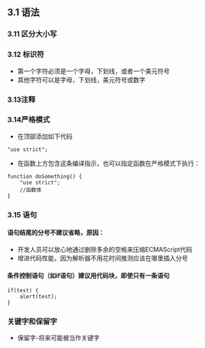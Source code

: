 ## 3.1 语法
### 3.11 区分大小写
### 3.12 标识符
- 第一个字符必须是一个字母，下划线，或者一个美元符号
- 其他字符可以是字母，下划线，美元符号或数字
### 3.13注释
### 3.14严格模式
- 在顶部添加如下代码
```
"use strict";
```
- 在函数上方包含这条编译指示，也可以指定函数在严格模式下执行：
```
function doSomething() {
    "use strict";
    //函数体
}
```
### 3.15 语句
#### 语句结尾的分号不建议省略，原因：
- 开发人员可以放心地通过删除多余的空格来压缩ECMAScript代码
- 增进代码性能，因为解析器不用花时间推测应该在哪里插入分号

#### 条件控制语句（如if语句）建议用代码块，即使只有一条语句
```
if(test) {
    alert(test);
}
```
### 关键字和保留字
- 保留字-将来可能被当作关键字

